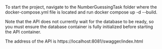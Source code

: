 To start the project, navigate to the NumberGuessingTask folder where the docker-compose.yml file is located and run docker compose up -d --build.

Note that the API does not currently wait for the database to be ready, so you must ensure the database container is fully initialized before starting the API container.

The address of the API is https://localhost:8081/swagger/index.html
